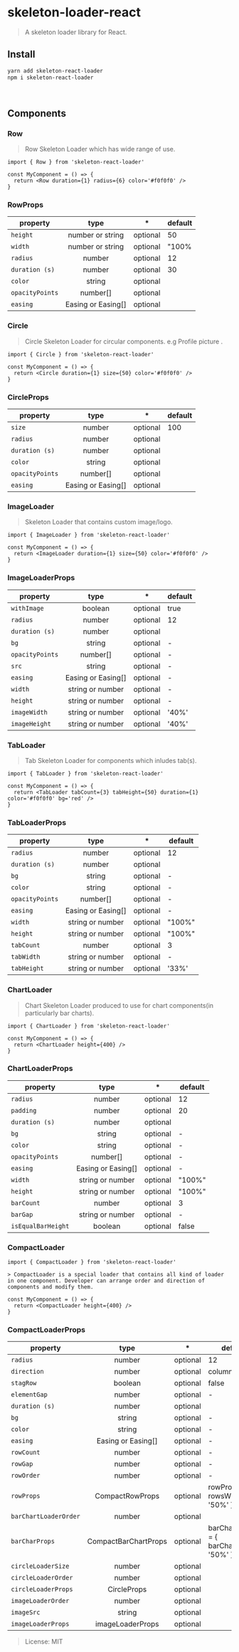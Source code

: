 # skeleton-loader-react

> A skeleton loader library for React.

## Install

```bash
yarn add skeleton-react-loader
npm i skeleton-react-loader
```

</br>

## Components

### Row

> Row Skeleton Loader which has wide range of use.

```tsx
import { Row } from 'skeleton-react-loader'

const MyComponent = () => {
  return <Row duration={1} radius={6} color='#f0f0f0' />
}
```

### RowProps

| property        |        type        |    \*    | default |
| --------------- | :----------------: | :------: | ------- |
| `height`        |  number or string  | optional | 50      |
| `width`         |  number or string  | optional | "100%   |
| `radius`        |       number       | optional | 12      |
| `duration (s)`  |       number       | optional | 30      |
| `color`         |       string       | optional |         |
| `opacityPoints` |      number[]      | optional |         |
| `easing`        | Easing or Easing[] | optional |         |

### Circle

> Circle Skeleton Loader for circular components. e.g Profile picture .

```tsx
import { Circle } from 'skeleton-react-loader'

const MyComponent = () => {
  return <Circle duration={1} size={50} color='#f0f0f0' />
}
```

### CircleProps

| property        |        type        |    \*    | default |
| --------------- | :----------------: | :------: | ------- |
| `size`          |       number       | optional | 100     |
| `radius`        |       number       | optional |         |
| `duration (s)`  |       number       | optional |         |
| `color`         |       string       | optional |         |
| `opacityPoints` |      number[]      | optional |         |
| `easing`        | Easing or Easing[] | optional |         |

### ImageLoader

> Skeleton Loader that contains custom image/logo.

```tsx
import { ImageLoader } from 'skeleton-react-loader'

const MyComponent = () => {
  return <ImageLoader duration={1} size={50} color='#f0f0f0' />
}
```

### ImageLoaderProps

| property        |        type        |    \*    | default |
| --------------- | :----------------: | :------: | ------- |
| `withImage`     |      boolean       | optional | true    |
| `radius`        |       number       | optional | 12      |
| `duration (s)`  |       number       | optional |         |
| `bg`            |       string       | optional | -       |
| `opacityPoints` |      number[]      | optional | -       |
| `src`           |       string       | optional | -       |
| `easing`        | Easing or Easing[] | optional | -       |
| `width`         |  string or number  | optional | -       |
| `height`        |  string or number  | optional | -       |
| `imageWidth`    |  string or number  | optional | '40%'   |
| `imageHeight`   |  string or number  | optional | '40%'   |

### TabLoader

> Tab Skeleton Loader for components which inludes tab(s).

```tsx
import { TabLoader } from 'skeleton-react-loader'

const MyComponent = () => {
  return <TabLoader tabCount={3} tabHeight={50} duration={1} color='#f0f0f0' bg='red' />
}
```

### TabLoaderProps

| property        |        type        |    \*    | default |
| --------------- | :----------------: | :------: | ------- |
| `radius`        |       number       | optional | 12      |
| `duration (s)`  |       number       | optional |         |
| `bg`            |       string       | optional | -       |
| `color`         |       string       | optional | -       |
| `opacityPoints` |      number[]      | optional | -       |
| `easing`        | Easing or Easing[] | optional | -       |
| `width`         |  string or number  | optional | "100%"  |
| `height`        |  string or number  | optional | "100%"  |
| `tabCount`      |       number       | optional | 3       |
| `tabWidth`      |  string or number  | optional | -       |
| `tabHeight`     |  string or number  | optional | '33%'   |

### ChartLoader

> Chart Skeleton Loader produced to use for chart components(in particularly bar charts).

```tsx
import { ChartLoader } from 'skeleton-react-loader'

const MyComponent = () => {
  return <ChartLoader height={400} />
}
```

### ChartLoaderProps

| property           |        type        |    \*    | default |
| ------------------ | :----------------: | :------: | ------- |
| `radius`           |       number       | optional | 12      |
| `padding`          |       number       | optional | 20      |
| `duration (s)`     |       number       | optional |         |
| `bg`               |       string       | optional | -       |
| `color`            |       string       | optional | -       |
| `opacityPoints`    |      number[]      | optional | -       |
| `easing`           | Easing or Easing[] | optional | -       |
| `width`            |  string or number  | optional | "100%"  |
| `height`           |  string or number  | optional | "100%"  |
| `barCount`         |       number       | optional | 3       |
| `barGap`           |  string or number  | optional | -       |
| `isEqualBarHeight` |      boolean       | optional | false   |

### CompactLoader

```tsx
import { CompactLoader } from 'skeleton-react-loader'

> CompactLoader is a special loader that contains all kind of loader in one component. Developer can arrange order and direction of components and modify them.

const MyComponent = () => {
  return <CompactLoader height={400} />
}
```

### CompactLoaderProps

| property              |         type         |    \*    | default                                  |
| --------------------- | :------------------: | :------: | ---------------------------------------- |
| `radius`              |        number        | optional | 12                                       |
| `direction`           |        number        | optional | column                                   |
| `stagRow`             |       boolean        | optional | false                                    |
| `elementGap`          |        number        | optional | -                                        |
| `duration (s)`        |        number        | optional |                                          |
| `bg`                  |        string        | optional | -                                        |
| `color`               |        string        | optional | -                                        |
| `easing`              |  Easing or Easing[]  | optional | -                                        |
| `rowCount`            |        number        | optional | -                                        |
| `rowGap`              |        number        | optional | -                                        |
| `rowOrder`            |        number        | optional | -                                        |
| `rowProps`            |   CompactRowProps    | optional | rowProps = { rowsWidth: '50%' }          |
| `barChartLoaderOrder` |        number        | optional |                                          |
| `barCharProps`        | CompactBarChartProps | optional | barChartProps = { barChartWidth: '50%' } |
| `circleLoaderSize`    |        number        | optional |                                          |
| `circleLoaderOrder`   |        number        | optional |                                          |
| `circleLoaderProps`   |     CircleProps      | optional |                                          |
| `imageLoaderOrder`    |        number        | optional |                                          |
| `imageSrc`            |        string        | optional |                                          |
| `imageLoaderProps`    |   imageLoaderProps   | optional |                                          |

> License: MIT
